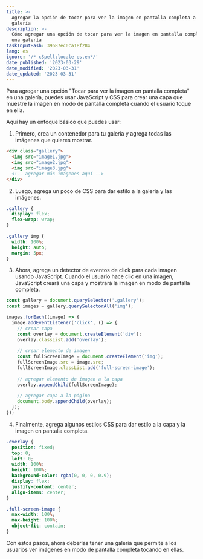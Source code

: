 ```yaml
---
title: >-
  Agregar la opción de tocar para ver la imagen en pantalla completa a una
  galería
description: >-
  Cómo agregar una opción de tocar para ver la imagen en pantalla completa en
  una galería
taskInputHash: 39687ec0ca18f284
lang: es
ignore: '/* cSpell:locale es,en*/'
date_published: '2023-03-29'
date_modified: '2023-03-31'
date_updated: '2023-03-31'
---
```

Para agregar una opción "Tocar para ver la imagen en pantalla completa" en una galería, puedes usar JavaScript y CSS para crear una capa que muestre la imagen en modo de pantalla completa cuando el usuario toque en ella.

Aquí hay un enfoque básico que puedes usar:

1. Primero, crea un contenedor para tu galería y agrega todas las imágenes que quieres mostrar.

```html
<div class="gallery">
  <img src="image1.jpg">
  <img src="image2.jpg">
  <img src="image3.jpg">
  <!-- agregar más imágenes aquí -->
</div>
```

2. Luego, agrega un poco de CSS para dar estilo a la galería y las imágenes.

```css
.gallery {
  display: flex;
  flex-wrap: wrap;
}

.gallery img {
  width: 100%;
  height: auto;
  margin: 5px;
}
```

3. Ahora, agrega un detector de eventos de click para cada imagen usando JavaScript. Cuando el usuario hace clic en una imagen, JavaScript creará una capa y mostrará la imagen en modo de pantalla completa.

```javascript
const gallery = document.querySelector('.gallery');
const images = gallery.querySelectorAll('img');

images.forEach((image) => {
  image.addEventListener('click', () => {
    // crear capa
    const overlay = document.createElement('div');
    overlay.classList.add('overlay');
    
    // crear elemento de imagen
    const fullScreenImage = document.createElement('img');
    fullScreenImage.src = image.src;
    fullScreenImage.classList.add('full-screen-image');
    
    // agregar elemento de imagen a la capa
    overlay.appendChild(fullScreenImage);
    
    // agregar capa a la página
    document.body.appendChild(overlay);
  });
});
```

4. Finalmente, agrega algunos estilos CSS para dar estilo a la capa y la imagen en pantalla completa.

```css
.overlay {
  position: fixed;
  top: 0;
  left: 0;
  width: 100%;
  height: 100%;
  background-color: rgba(0, 0, 0, 0.9);
  display: flex;
  justify-content: center;
  align-items: center;
}

.full-screen-image {
  max-width: 100%;
  max-height: 100%;
  object-fit: contain;
}
```

Con estos pasos, ahora deberías tener una galería que permite a los usuarios ver imágenes en modo de pantalla completa tocando en ellas.
